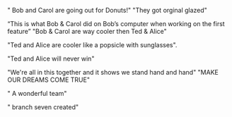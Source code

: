 
" Bob and Carol are going out for Donuts!"
"They got orginal glazed"

“This is what Bob & Carol did on Bob’s computer when working on the first feature”
"Bob & Carol are way cooler then Ted & Alice"


"Ted and Alice are cooler like a popsicle with sunglasses".


"Ted and Alice will never win"


"We're all in this together and it shows we stand hand and hand"
"MAKE OUR DREAMS COME TRUE"

" A wonderful team"

" branch seven created"


